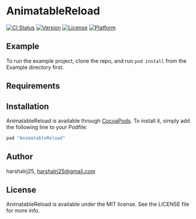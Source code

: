 # AnimatableReload

[![CI Status](http://img.shields.io/travis/harshalrj25/AnimatableReload.svg?style=flat)](https://travis-ci.org/harshalrj25/AnimatableReload)
[![Version](https://img.shields.io/cocoapods/v/AnimatableReload.svg?style=flat)](http://cocoapods.org/pods/AnimatableReload)
[![License](https://img.shields.io/cocoapods/l/AnimatableReload.svg?style=flat)](http://cocoapods.org/pods/AnimatableReload)
[![Platform](https://img.shields.io/cocoapods/p/AnimatableReload.svg?style=flat)](http://cocoapods.org/pods/AnimatableReload)

## Example

To run the example project, clone the repo, and run `pod install` from the Example directory first.

## Requirements

## Installation

AnimatableReload is available through [CocoaPods](http://cocoapods.org). To install
it, simply add the following line to your Podfile:

```ruby
pod "AnimatableReload"
```

## Author

harshalrj25, harshalrj25@gmail.com

## License

AnimatableReload is available under the MIT license. See the LICENSE file for more info.
